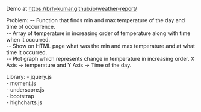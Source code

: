Demo at https://brh-kumar.github.io/weather-report/

Problem: 
	-- Function that finds min and max temperature of the day and time of occurrence.  <br />
	-- Array of temperature in increasing order of temperature along with time when it occurred.  <br />
	-- Show on HTML page what was the min and max temperature and at what time it occurred.  <br />
	-- Plot graph which represents change in temperature in increasing order. X Axis -> temperature and Y Axis -> Time of the day.  <br />

Library: 
	- jquery.js  <br />
	- moment.js  <br />
	- underscore.js  <br />
	- bootstrap  <br />
	- highcharts.js  <br />
